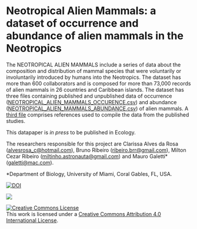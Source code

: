 # Neotropical Alien Mammals: a dataset of occurrence and abundance of alien mammals in the Neotropics

The NEOTROPICAL ALIEN MAMMALS include a series of data about the composition and distribution of mammal species that were voluntarily or involuntarily introduced by humans into the Neotropics. The dataset has more than 600 collaborators and is composed for more than 73,000 records of alien mammals in 26 countries and Caribbean islands.
The dataset has three files containing published and unpublished data of occurrence ([NEOTROPICAL_ALIEN_MAMMALS_OCCURENCE.csv](https://github.com/LEEClab/NEO_Alien_Mammals/blob/master/DATASET/2020_04_d15/NEOTROPICAL_ALIEN_MAMMALS_OCCURENCE_v1_0.csv)) and abundance ([NEOTROPICAL_ALIEN_MAMMALS_ABUNDANCE.csv](https://github.com/LEEClab/NEO_Alien_Mammals/blob/master/DATASET/2020_04_d15/NEOTROPICAL_ALIEN_MAMMALS_ABUNDANCE_v1_0.csv)) of alien mammals. A [third file](https://github.com/LEEClab/NEO_Alien_Mammals/blob/master/DATASET/2020_04_d15/NEOTROPICAL_ALIEN_MAMMALS_REFERENCES_v1_0.csv) comprises references used to compile the data from the published studies.

This datapaper is *in press* to be published in Ecology. 

The researchers responsible for this project are Clarissa Alves da Rosa (alvesrosa_c@hotmail.com), Bruno Ribeiro (ribeiro.brr@gmail.com), Milton Cezar Ribeiro (miltinho.astronauta@gmail.com) and Mauro Galetti* (galetti@mac.com).

*Department of Biology, University of Miami, Coral Gables, FL, USA.

[![DOI](https://zenodo.org/badge/255911188.svg)](https://zenodo.org/badge/latestdoi/255911188)

![](https://github.com/LEEClab/Neotropical_Alien_Mammals/blob/master/NeoAlienMammals.jpg)

<a rel="license" href="http://creativecommons.org/licenses/by/4.0/"><img alt="Creative Commons License" style="border-width:0" src="https://i.creativecommons.org/l/by/4.0/88x31.png" /></a><br />This work is licensed under a <a rel="license" href="http://creativecommons.org/licenses/by/4.0/">Creative Commons Attribution 4.0 International License</a>.
